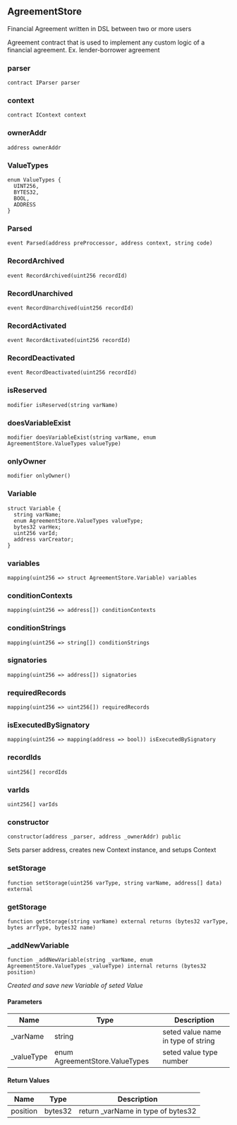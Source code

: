 ## AgreementStore

Financial Agreement written in DSL between two or more users

Agreement contract that is used to implement any custom logic of a
financial agreement. Ex. lender-borrower agreement

### parser

```solidity
contract IParser parser
```

### context

```solidity
contract IContext context
```

### ownerAddr

```solidity
address ownerAddr
```

### ValueTypes

```solidity
enum ValueTypes {
  UINT256,
  BYTES32,
  BOOL,
  ADDRESS
}
```

### Parsed

```solidity
event Parsed(address preProccessor, address context, string code)
```

### RecordArchived

```solidity
event RecordArchived(uint256 recordId)
```

### RecordUnarchived

```solidity
event RecordUnarchived(uint256 recordId)
```

### RecordActivated

```solidity
event RecordActivated(uint256 recordId)
```

### RecordDeactivated

```solidity
event RecordDeactivated(uint256 recordId)
```

### isReserved

```solidity
modifier isReserved(string varName)
```

### doesVariableExist

```solidity
modifier doesVariableExist(string varName, enum AgreementStore.ValueTypes valueType)
```

### onlyOwner

```solidity
modifier onlyOwner()
```

### Variable

```solidity
struct Variable {
  string varName;
  enum AgreementStore.ValueTypes valueType;
  bytes32 varHex;
  uint256 varId;
  address varCreator;
}
```

### variables

```solidity
mapping(uint256 => struct AgreementStore.Variable) variables
```

### conditionContexts

```solidity
mapping(uint256 => address[]) conditionContexts
```

### conditionStrings

```solidity
mapping(uint256 => string[]) conditionStrings
```

### signatories

```solidity
mapping(uint256 => address[]) signatories
```

### requiredRecords

```solidity
mapping(uint256 => uint256[]) requiredRecords
```

### isExecutedBySignatory

```solidity
mapping(uint256 => mapping(address => bool)) isExecutedBySignatory
```

### recordIds

```solidity
uint256[] recordIds
```

### varIds

```solidity
uint256[] varIds
```

### constructor

```solidity
constructor(address _parser, address _ownerAddr) public
```

Sets parser address, creates new Context instance, and setups Context

### setStorage

```solidity
function setStorage(uint256 varType, string varName, address[] data) external
```

### getStorage

```solidity
function getStorage(string varName) external returns (bytes32 varType, bytes arrType, bytes32 name)
```

### _addNewVariable

```solidity
function _addNewVariable(string _varName, enum AgreementStore.ValueTypes _valueType) internal returns (bytes32 position)
```

_Created and save new Variable of seted Value_

#### Parameters

| Name | Type | Description |
| ---- | ---- | ----------- |
| _varName | string | seted value name in type of string |
| _valueType | enum AgreementStore.ValueTypes | seted value type number |

#### Return Values

| Name | Type | Description |
| ---- | ---- | ----------- |
| position | bytes32 | return _varName in type of bytes32 |

